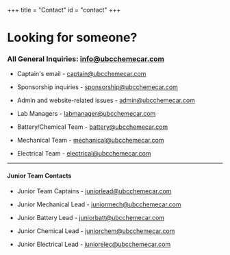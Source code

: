+++
title = "Contact"
id = "contact"
+++

# Looking for someone?

### All General Inquiries: [info@ubcchemecar.com](mailto:info@ubcchemecar.com)

* Captain's email - [captain@ubcchemecar.com](mailto:captain@ubcchemecar.com)

* Sponsorship inquiries - [sponsorship@ubcchemecar.com](mailto:sponsorship@ubcchemecar.com)

* Admin and website-related issues - [admin@ubcchemecar.com](mailto:admin@ubcchemecar.com)

* Lab Managers - [labmanager@ubcchemecar.com](mailto:labmanager@ubcchemecar.com)  

* Battery/Chemical Team - [battery@ubcchemecar.com](mailto:battery@ubcchemecar.com)

* Mechanical Team - [mechanical@ubcchemecar.com](mailto:mechanical@ubcchemecar.com)

* Electrical Team - [electrical@ubcchemecar.com](mailto:mechanical@ubcchemecar.com)

---


#### Junior Team Contacts

* Junior Team Captains - [juniorlead@ubcchemecar.com](mailto:juniorlead@ubcchemecar.com)

* Junior Mechanical Lead - [juniormech@ubcchemecar.com](mailto:juniormech@ubcchemecar.com)

* Junior Battery Lead - [juniorbatt@ubcchemecar.com](mailto:juniorbatt@ubcchemecar.com)

* Junior Chemical Lead - [juniorchem@ubcchemecar.com](mailto:juniorchem@ubcchemecar.com)

* Junior Electrical Lead - [juniorelec@ubcchemecar.com](mailto:juniorelec@ubcchemecar.com)